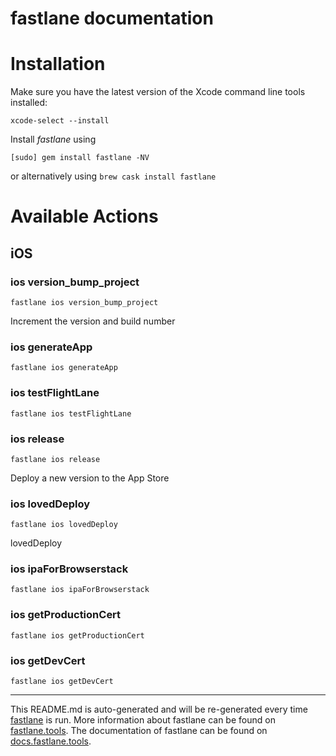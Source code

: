 fastlane documentation
================
# Installation

Make sure you have the latest version of the Xcode command line tools installed:

```
xcode-select --install
```

Install _fastlane_ using
```
[sudo] gem install fastlane -NV
```
or alternatively using `brew cask install fastlane`

# Available Actions
## iOS
### ios version_bump_project
```
fastlane ios version_bump_project
```
Increment the version and build number
### ios generateApp
```
fastlane ios generateApp
```

### ios testFlightLane
```
fastlane ios testFlightLane
```

### ios release
```
fastlane ios release
```
Deploy a new version to the App Store
### ios lovedDeploy
```
fastlane ios lovedDeploy
```
lovedDeploy
### ios ipaForBrowserstack
```
fastlane ios ipaForBrowserstack
```

### ios getProductionCert
```
fastlane ios getProductionCert
```

### ios getDevCert
```
fastlane ios getDevCert
```


----

This README.md is auto-generated and will be re-generated every time [fastlane](https://fastlane.tools) is run.
More information about fastlane can be found on [fastlane.tools](https://fastlane.tools).
The documentation of fastlane can be found on [docs.fastlane.tools](https://docs.fastlane.tools).
